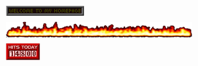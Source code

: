 ![Welcome](public/welcome.gif)

![Flame](public/blazeline.gif)

![Page counter](public/counter.gif)
